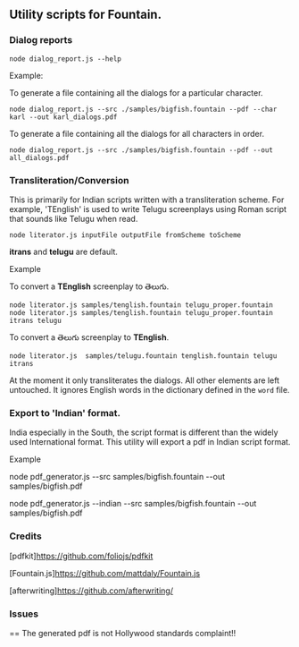 ## Utility scripts for Fountain.

### Dialog reports

	node dialog_report.js --help

Example:

To generate a file containing all the dialogs for a particular character.

	node dialog_report.js --src ./samples/bigfish.fountain --pdf --char karl --out karl_dialogs.pdf

To generate a file containing all the dialogs for all characters in order.

	node dialog_report.js --src ./samples/bigfish.fountain --pdf --out all_dialogs.pdf

### Transliteration/Conversion

This is primarily for Indian scripts written with a transliteration scheme. For example, 'TEnglish' is used to write Telugu screenplays using Roman script that sounds like Telugu when read.

	node literator.js inputFile outputFile fromScheme toScheme

**itrans** and **telugu** are default.

Example

To convert a **TEnglish** screenplay to తెలుగు.

	node literator.js samples/tenglish.fountain telugu_proper.fountain
	node literator.js samples/tenglish.fountain telugu_proper.fountain itrans telugu

To convert a తెలుగు screenplay to **TEnglish**.

	node literator.js  samples/telugu.fountain tenglish.fountain telugu itrans

At the moment it only transliterates the dialogs. All other elements are left untouched. It ignores English words in the dictionary defined in the `word` file.

### Export to 'Indian' format.

India especially in the South, the script format is different than the widely used International format. This utility will export a pdf in Indian script format.

Example

node pdf_generator.js --src samples/bigfish.fountain --out samples/bigfish.pdf 

node pdf_generator.js --indian --src samples/bigfish.fountain --out samples/bigfish.pdf 

### Credits

[pdfkit]https://github.com/foliojs/pdfkit

[Fountain.js]https://github.com/mattdaly/Fountain.js 

[afterwriting]https://github.com/afterwriting/


### Issues
==
The generated pdf is not Hollywood standards complaint!!
 

